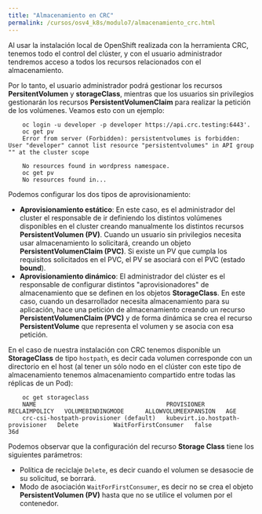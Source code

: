 ```yaml
---
title: "Almacenamiento en CRC"
permalink: /cursos/osv4_k8s/modulo7/almacenamiento_crc.html
---
```


Al usar la instalación local de OpenShift realizada con la herramienta CRC, tenemos todo el control del clúster, y con el usuario administrador tendremos acceso a todos los recursos relacionados con el almacenamiento.

Por lo tanto, el usuario administrador podrá gestionar los recursos **PersitentVolumen** y **storageClass**, mientras que los usuarios sin privilegios gestionarán los recursos **PersistentVolumenClaim** para realizar la petición de los volúmenes. Veamos esto con un ejemplo:

        oc login -u developer -p developer https://api.crc.testing:6443'.
        oc get pv
        Error from server (Forbidden): persistentvolumes is forbidden: User "developer" cannot list resource "persistentvolumes" in API group "" at the cluster scope

        No resources found in wordpress namespace.
        oc get pv
        No resources found in...

Podemos configurar los dos tipos de aprovisionamiento:

* **Aprovisionamiento estático**: En este caso, es el administrador del cluster el responsable de ir definiendo los distintos volúmenes disponibles en el cluster creando manualmente los distintos recursos **PersistentVolumen (PV)**. Cuando un usuario sin privilegios necesita usar almacenamiento lo solicitará, creando un objeto **PersistentVolumenClaim (PVC)**. Si existe un PV que cumpla los requisitos solicitados en el PVC, el PV se asociará con el PVC (estado **bound**).
* **Aprovisionamiento dinámico**: El administrador del clúster es el responsable de configurar distintos "aprovisionadores" de almacenamiento que se definen en los objetos **StorageClass**. En este caso, cuando un desarrollador necesita almacenamiento para su aplicación, hace una petición de almacenamiento creando un recurso **PersistentVolumenClaim (PVC)** y de forma dinámica se crea el recurso **PersistentVolume** que representa el volumen y se asocia con esa petición. 

En el caso de nuestra instalación con CRC tenemos disponible un **StorageClass** de tipo `hostpath`, es decir cada volumen corresponde con un directorio en el host (al tener un sólo nodo en el clúster con este tipo de almacenamiento tenemos almacenamiento compartido entre todas las réplicas de un Pod):

        oc get storageclass
        NAME                                     PROVISIONER                        RECLAIMPOLICY   VOLUMEBINDINGMODE      ALLOWVOLUMEEXPANSION   AGE
        crc-csi-hostpath-provisioner (default)   kubevirt.io.hostpath-provisioner   Delete          WaitForFirstConsumer   false                  36d

Podemos observar que la configuración del recurso **Storage Class** tiene los siguientes parámetros:

* Política de reciclaje `Delete`, es decir cuando el volumen se desasocie de su solicitud, se borrará.
* Modo de asociación `WaitForFirstConsumer`, es decir no se crea el objeto **PersistentVolumen (PV)** hasta que no se utilice el volumen por el contenedor.
